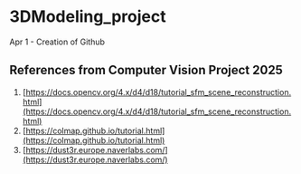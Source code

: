 # 3DModeling_project

Apr 1 - Creation of Github

## References from Computer Vision Project 2025

1. [https://docs.opencv.org/4.x/d4/d18/tutorial_sfm_scene_reconstruction.html](https://docs.opencv.org/4.x/d4/d18/tutorial_sfm_scene_reconstruction.html)
2. [https://colmap.github.io/tutorial.html](https://colmap.github.io/tutorial.html)
3. [https://dust3r.europe.naverlabs.com/](https://dust3r.europe.naverlabs.com/)
